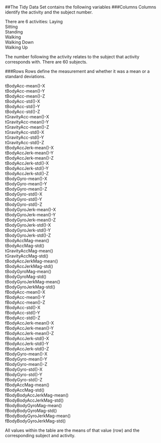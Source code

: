 ##The Tidy Data Set contains the following variables
###Columns 
Columns identify the activity and the subject number.

There are 6 activities:
Laying          
Sitting           
Standing            
Walking               
Walking Down                  
Walking Up                 

The number following the activity relates to the subject that activity corresponds with.
There are 60 subjects.

###Rows
Rows define the measurement and whether it was a mean or a standard deviations.

tBodyAcc-mean()-X                       
tBodyAcc-mean()-Y                      
tBodyAcc-mean()-Z                       
tBodyAcc-std()-X                             
tBodyAcc-std()-Y                     
tBodyAcc-std()-Z                      
tGravityAcc-mean()-X                       
tGravityAcc-mean()-Y                        
tGravityAcc-mean()-Z                           
tGravityAcc-std()-X                         
tGravityAcc-std()-Y                            
tGravityAcc-std()-Z        
tBodyAccJerk-mean()-X       
tBodyAccJerk-mean()-Y       
tBodyAccJerk-mean()-Z       
tBodyAccJerk-std()-X       
tBodyAccJerk-std()-Y        
tBodyAccJerk-std()-Z        
tBodyGyro-mean()-X          
tBodyGyro-mean()-Y         
tBodyGyro-mean()-Z          
tBodyGyro-std()-X           
tBodyGyro-std()-Y           
tBodyGyro-std()-Z          
tBodyGyroJerk-mean()-X      
tBodyGyroJerk-mean()-Y      
tBodyGyroJerk-mean()-Z      
tBodyGyroJerk-std()-X      
tBodyGyroJerk-std()-Y       
tBodyGyroJerk-std()-Z       
tBodyAccMag-mean()          
tBodyAccMag-std()          
tGravityAccMag-mean()       
tGravityAccMag-std()       
tBodyAccJerkMag-mean()      
tBodyAccJerkMag-std()      
tBodyGyroMag-mean()         
tBodyGyroMag-std()          
tBodyGyroJerkMag-mean()     
tBodyGyroJerkMag-std()     
fBodyAcc-mean()-X           
fBodyAcc-mean()-Y           
fBodyAcc-mean()-Z           
fBodyAcc-std()-X           
fBodyAcc-std()-Y            
fBodyAcc-std()-Z            
fBodyAccJerk-mean()-X       
fBodyAccJerk-mean()-Y      
fBodyAccJerk-mean()-Z       
fBodyAccJerk-std()-X        
fBodyAccJerk-std()-Y        
fBodyAccJerk-std()-Z       
fBodyGyro-mean()-X          
fBodyGyro-mean()-Y          
fBodyGyro-mean()-Z          
fBodyGyro-std()-X          
fBodyGyro-std()-Y           
fBodyGyro-std()-Z           
fBodyAccMag-mean()          
fBodyAccMag-std()          
fBodyBodyAccJerkMag-mean()             
fBodyBodyAccJerkMag-std()                 
fBodyBodyGyroMag-mean()                    
fBodyBodyGyroMag-std()                    
fBodyBodyGyroJerkMag-mean()                  
fBodyBodyGyroJerkMag-std()                 

All values within the table are the means of that value (row) and the corresponding subject and activity.